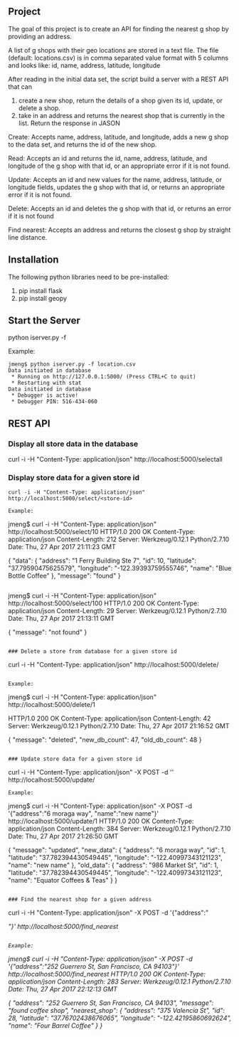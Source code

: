 ## Project

The goal of this project is to create an API for finding the nearest g shop by providing an
address.

A list of g shops with their geo locations are stored in a text file. The file (default: locations.csv) is in comma separated value format with 5 columns and looks like:
id, name, address, latitude, longitude

After reading in the initial data set, the script build a server with a REST API that can 
1) create a new shop, return the details of a shop given its id, update, or delete a shop. 
2) take in an address and returns the nearest shop that is currently in the list. 
Return the response in JASON

Create:
Accepts name, address, latitude, and longitude, adds a new g shop to the data set, and returns the id of the new  shop.

Read:
Accepts an id and returns the id, name, address, latitude, and longitude of the g shop with that id, or an appropriate error if it is not found.

Update:
Accepts an id and new values for the name, address, latitude, or longitude fields, updates the g shop with that id, or returns an appropriate error if it is not found.

Delete:
Accepts an id and deletes the g shop with that id, or returns an error if it is not found

Find nearest:
Accepts an address and returns the closest g shop by straight line distance.

## Installation

The following python libraries need to be pre-installed:
1. pip install flask
2. pip install geopy

## Start the Server

python iserver.py -f <text-file-with-store-information>

Example:
```
jmeng$ python iserver.py -f location.csv
Data initiated in database
 * Running on http://127.0.0.1:5000/ (Press CTRL+C to quit)
 * Restarting with stat
Data initiated in database
 * Debugger is active!
 * Debugger PIN: 516-434-060
```

## REST API

### Display all store data in the database
curl -i -H "Content-Type: application/json" http://localhost:5000/selectall

### Display store data for a given store id
```
curl -i -H "Content-Type: application/json" http://localhost:5000/select/<store-id>

Example:
```
jmeng$ curl -i -H "Content-Type: application/json" http://localhost:5000/select/10
HTTP/1.0 200 OK
Content-Type: application/json
Content-Length: 212
Server: Werkzeug/0.12.1 Python/2.7.10
Date: Thu, 27 Apr 2017 21:11:23 GMT

{
  "data": {
    "address": "1 Ferry Building Ste 7", 
    "id": 10, 
    "latitude": "37.79590475625579", 
    "longitude": "-122.39393759555746", 
    "name": "Blue Bottle Coffee"
  }, 
  "message": "found"
}
```
```
jmeng$ curl -i -H "Content-Type: application/json" http://localhost:5000/select/100
HTTP/1.0 200 OK
Content-Type: application/json
Content-Length: 29
Server: Werkzeug/0.12.1 Python/2.7.10
Date: Thu, 27 Apr 2017 21:13:11 GMT

{
  "message": "not found"
}
```

### Delete a store from database for a given store id
```
curl -i -H "Content-Type: application/json" http://localhost:5000/delete/<store-id>
```

Example:
```
jmeng$ curl -i -H "Content-Type: application/json" http://localhost:5000/delete/1

HTTP/1.0 200 OK
Content-Type: application/json
Content-Length: 42
Server: Werkzeug/0.12.1 Python/2.7.10
Date: Thu, 27 Apr 2017 21:16:52 GMT

{
  "message": "deleted",
  "new_db_count": 47, 
  "old_db_count": 48
}
```

### Update store data for a given store id
```
curl -i -H "Content-Type: application/json" -X POST -d '<store-data-in-json>' http://localhost:5000/update/<store-id>
```
Example:
```
jmeng$ curl -i -H "Content-Type: application/json" -X POST -d '{"address":"6 moraga way", "name":"new name"}' http://localhost:5000/update/1
HTTP/1.0 200 OK
Content-Type: application/json
Content-Length: 384
Server: Werkzeug/0.12.1 Python/2.7.10
Date: Thu, 27 Apr 2017 21:26:50 GMT

{
  "message": "updated", 
  "new_data": {
    "address": "6 moraga way", 
    "id": 1, 
    "latitude": "37.782394430549445", 
    "longitude": "-122.40997343121123", 
    "name": "new name"
  }, 
  "old_data": {
    "address": "986 Market St", 
    "id": 1, 
    "latitude": "37.782394430549445", 
    "longitude": "-122.40997343121123", 
    "name": "Equator Coffees & Teas"
  }
}
```

### Find the nearest shop for a given address
```
curl -i -H "Content-Type: application/json" -X POST -d '{"address":"<address>"}' http://localhost:5000/find_nearest
```

Example:
```
jmeng$ curl -i -H "Content-Type: application/json" -X POST -d '{"address":"252 Guerrero St, San Francisco, CA 94103"}' http://localhost:5000/find_nearest
HTTP/1.0 200 OK
Content-Type: application/json
Content-Length: 283
Server: Werkzeug/0.12.1 Python/2.7.10
Date: Thu, 27 Apr 2017 22:12:13 GMT

{
  "address": "252 Guerrero St, San Francisco, CA 94103", 
  "message": "found coffee shop", 
  "nearest_shop": {
    "address": "375 Valencia St", 
    "id": 28, 
    "latitude": "37.76702438676065", 
    "longitude": "-122.42195860692624", 
    "name": "Four Barrel Coffee"
  }
}
```

